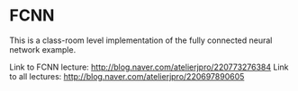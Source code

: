 # FCNN
This is a class-room level implementation of the fully connected neural network example.

Link to FCNN lecture: http://blog.naver.com/atelierjpro/220773276384
Link to all lectures: http://blog.naver.com/atelierjpro/220697890605

